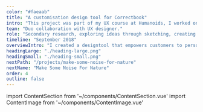 ```yaml
---
color: "#faeaab"
title: "A customisation design tool for Correctbook"
intro: "This project was part of my UX course at Humanoids, I worked on a mobile first design of a web-based customisation tool for Correctbook; a social enterprise that produces durable and endlessly erasable notebooks. The profit from purchases goes to illiterate children in need of writing material. In order to raise more money for the children, Correctbook wants to attract companies to sell more notebooks by offering them an option to customise their own sustainable notebook."
team: "Duo collaboration with UX designer."
role: "Secondary research, exploring ideas through sketching, creating multiple interactive prototypes and iterative testing."
timeline: "September 2018"
overviewIntro: "I created a designtool that empowers customers to personalise their own Correctbook product to increase the efficiency of purchasing and sales."
headingLarge: "./heading-large.png"
headingSmall: "./heading-small.png"
nextPath: "/projects/make-some-noise-for-nature"
nextName: "Make Some Noise For Nature"
order: 4
outline: false
---
```


import ContentSection from '~/components/ContentSection.vue'
import ContentImage from '~/components/ContentImage.vue'

<content-section>
  <template v-slot:title>
    The problem
  </template>
  <template v-slot:body>
    <p>
    The option to customise a Correctbook is, at the moment, an obstructive process that takes a lot of steps and time which makes it unattractive for companies to purchase their customised Correctbooks. In the current flow, companies can request a quotation on the Correctbook website. Next, Correctbook asks for a detailed design to be sent or, on request, makes a design if the company itself has little design experience. This flow is not ideal for both parties.
    </p>
    <ul>
        <li>
          Requesting a quote is a threshold for customers, because it is unclear how this process works and what the possibilities are in the design
        </li>
        <li>
          The process takes a long time 
        </li>
        <li>
          It takes Correctbook a lot of time to create designs at the customer's request, which limits the number of customers that can be served at the same time
        </li>
      </ul>
  </template>
</content-section>

<content-image size="wide" caption="FLOW BEFORE AND AFTER CUSTOMISATION TOOL">
  <g-image src="./1.jpg" />
</content-image>

<content-section>
  <template v-slot:title>
    Challenge
  </template>
  <template v-slot:body>
    <p>
    Create a designtool, accessible to companies with and without design experience, so that all companies can design and order their own Correctbooks.Not all customers of Correctbook have the ability or skills to make their own design. Therefore, the designtool should focus on different types of users with varying designexperience. Because more than half the visitors of correctbook.com visit the site by using their mobile device, Correctbook asked us to design a mobile-first design tool. 
    </p>
  </template>
</content-section>

<content-section>
  <template v-slot:title>
    Research and Requirements
  </template>
  <template v-slot:body>
    <p>
    To find out what the tool should or should not contain, we conducted five interviews and tested comparable services (e.g. Hema, Fotofabriek, Greetz etc.) with the interviewees. During the test the interviewees were asked to personalise a Hema notebook or Greetz card and to think out loud while performing their tasks. Through observation of their behaviour, asking what, how, which, why questions and making notes, we got some early insights.
    </p>
    <ul>
        <li>
          Users had different needs for guidance during the design of their own correctbook
        </li>
        <li>
          Users needed a constant overview of the design options and direct feedback of changes to the design 
        </li>
        <li>
          Customizing a product on a website where you could design step by step by scrolling and indicating your preferences, was very unclear to users. They forgot what they had chosen or changed and could not see the result untill the end
        </li>
        <li>
          Users wanted to try out the design options as quickly as possible in the tool. There were often too many steps (number, size, interior) before they could start designing
        </li>
      </ul>
      <p>
        Because the need for design guidance among the customers varied, we collected and analyzed the data to define persona’s and their goals and painpoints. This resulted in two persona’s: Nikki and Harry. These two were opposite to each other in terms of design skills and pain points. 
      </p>
  </template>
</content-section>

<content-image size="normal" caption="PERSONAS BASED ON OUR COMPETITIVE PRODUCT USERTEST">
  <g-image src="./2.jpg" />
</content-image>

<content-section>
  <template v-slot:title>
    Sketching and wireframing
  </template>
  <template v-slot:body>
    <p>
      Based on the results of the test and the paintpoints in the current userflow, we made sketches and wireframes of the tool. We choose to show designoptions and direct feedback on one page, the give users the possibility to choose guidance, and to minimise the steps before entering the designtool.After multiple tests, iterations and refinement, we made a final design. Because the tool was designed for customers, we opted for a clean and minimal design using the colours and font matching the house-style of Correctbook.
    </p>
  </template>
</content-section>

<content-image size="normal" caption="WIREFRAMES OF OUR BEST CONCEPT">
  <g-image src="./3.jpg" />
</content-image>

<content-section>
  <template v-slot:title>
    Overview and direct feedback
  </template>
  <template v-slot:body>
    <p>
      Users wanted to make changes immediately and wanted direct feedback. We solved this by constantly showing the cover that the user is designing on one page while making it interactive. Text, photos, background color or templates can be added via a bar at the bottom of the screen. When a part is changed, the bar only shows the options to further modify the selected part.
    </p>
  </template>
</content-section>

<content-image size="wide" caption="INTERACTIONS AND FEEDBACK WHILE DESIGNING THE COVER">
  <g-image src="./4.jpg" />
</content-image>

<content-section>
  <template v-slot:title>
    Choose for guidance or design yourself
  </template>
  <template v-slot:body>
    <p>
      In order to achieve our goal and make the tool accessible to users with and without design experience, we decided to give two design options: self-design or design using a template. With a template, for example, users with little design experience can easily create a beautiful design because the options are limited and recorded. The user only needs to adjust the text, color and image by clicking on the template. To guarantee a beautifull design without much knowledge of quality standards, we decided that users will receive a warning when the quality of a file is too low to make a beautiful design. This warning will disappear if the file is modified or deleted.
    </p>
  </template>
</content-section>

<content-image size="normal" caption="MOCKUPS OF THE ‘USE TEMPLATE’ OPTION IN THE CUSTOMIZATION TOOL">
  <g-image src="./5.jpg" />
</content-image>

<content-section>
  <template v-slot:title>
    Minimising choices before designtool
  </template>
  <template v-slot:body>
    <p>
      Users wanted to try out the designtool options as quickly as possible. We have therefore opted to have the customer make only essential choices, such as size and pattern of the inside, before the customer actually goes into the tool to customise their Correctbook.
    </p>
  </template>
</content-section>

<content-image size="wide" caption="FLOW OF STEPS OF CHOOSING PREFERENCES BEFORE DESIGNING">
  <g-image src="./6.jpg" />
</content-image>

<content-section>
  <template v-slot:title>
    Learning and outcomes
  </template>
  <template v-slot:body>
    <ul>
      <li>
        This was one of my first design projects in which I learned the most of the basic design process, sketching and visual design. My colleague was very proficient in design and learned me a lot, while I - with little design experience and a psychological background - learned her a lot about analysing problems thoroughly and asking the right questions during interviews and usertesting. 
      </li>
      <li>
        A design tool that lowers the threshold to order customised Correctbooks and makes the whole customer journey more fun and fast!
      </li>
    </ul>
  </template>
</content-section>
